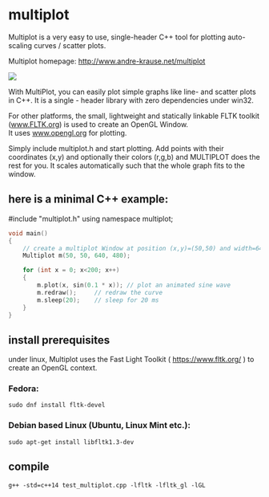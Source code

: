 # multiplot
Multiplot is a very easy to use, single-header C++ tool  for plotting auto-scaling curves / scatter plots. 

Multiplot homepage: http://www.andre-krause.net/multiplot

<img src="http://www.andre-krause.net/multiplot/multiplot.png">

With MultiPlot, you can easily plot simple graphs like line- and scatter plots in C++.
It is a single - header library with zero dependencies under win32.

For other platforms, the small, lightweight and statically linkable FLTK toolkit (<a href="http://www.fltk.org">www.FLTK.org</a>) is used to create an OpenGL Window.  
It uses <a href="http://www.opengl.org">www.opengl.org</a> for plotting.

Simply include multiplot.h and start plotting. 
Add points with their coordinates (x,y) and optionally their colors (r,g,b) and MULTIPLOT does the rest for you.
It scales automatically such that the whole graph fits to the window.

## here is a minimal C++ example:

#include "multiplot.h"
using namespace multiplot;

```cpp
void main()
{
	// create a multiplot Window at position (x,y)=(50,50) and width=640, height=480
	Multiplot m(50, 50, 640, 480);

	for (int x = 0; x<200; x++)
	{
		m.plot(x, sin(0.1 * x)); // plot an animated sine wave
		m.redraw();		// redraw the curve
		m.sleep(20); 	// sleep for 20 ms
	}
}
```

## install prerequisites
under linux, Multiplot uses the Fast Light Toolkit ( https://www.fltk.org/ ) to create an OpenGL context. 

### Fedora:
```console
sudo dnf install fltk-devel
```
### Debian based Linux (Ubuntu, Linux Mint etc.):
```console
sudo apt-get install libfltk1.3-dev
```
## compile
```console
g++ -std=c++14 test_multiplot.cpp -lfltk -lfltk_gl -lGL
```

